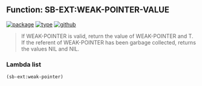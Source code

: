 ## Function: SB-EXT:WEAK-POINTER-VALUE
[![package](https://img.shields.io/badge/Package-SB--EXT-5f9ea0.svg?style=social&colorA=999999)](../) [![type](https://img.shields.io/badge/Type-Function-5f9ea0.svg?style=social&colorA=999999)](../#function) [![github](https://img.shields.io/badge/GitHub-View_the_source-5f9ea0.svg?style=social&colorA=999999&logo=github)](https://github.com/sbcl/sbcl/blob/master/src/code/weak.lisp/) 

> If WEAK-POINTER is valid, return the value of WEAK-POINTER and T.
> If the referent of WEAK-POINTER has been garbage collected,
> returns the values NIL and NIL.

### Lambda list
```cl
(sb-ext:weak-pointer)
```
